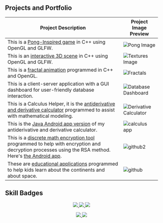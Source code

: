 
## Projects and Portfolio
<!-- TABLE -->
| Project Description | Project Image Preview |
| --- | --- |
| This is a [Pong-Inspired game](https://github.com/sheraadams/OpenGL-Pong) in C++ using OpenGL and GLFW. | ![Pong Image](https://github.com/sheraadams/sheraadams/assets/110789514/5cf85874-ac9a-4819-a72f-2dff47ec44f8) |
| This is an [interactive 3D scene](https://github.com/sheraadams/Shapes-and-PBR-Materials) in C++ using OpenGL and GLFW. | ![Textures Image](https://github.com/sheraadams/sheraadams/assets/110789514/a006f2ab-ab94-427a-abd8-cb2c67d9a436) |
| This is a [fractal animation](https://github.com/sheraadams/OpenGL-Fractal-Animation) programmed in C++ and OpenGL. | ![Fractals](https://github.com/sheraadams/sheraadams/assets/110789514/1f912288-3f08-481d-aa4f-3509dd846093) |
| This is a client-server application with a GUI dashboard for user-friendly database interaction. | ![Database Dashboard](https://github.com/sheraadams/sheraadams/assets/110789514/8da7181b-9fc0-43ce-8050-1fbdbc1d57c3) |
| This is a Calculus Helper, it is the [antiderivative and derivative calculator](https://github.com/sheraadams/Derivative-and-Integral-Calculator) programmed to assist with mathematical modeling. | ![Derivative Calculator](https://github.com/sheraadams/sheraadams/assets/110789514/6e41a3b4-f6e1-49e0-84ab-e80df98ea6d5) |
| This is the [Java Android app version](https://github.com/sheraadams/Calculus-Helper-Android-App) of my antiderivative and derivative calculator. |![calculus app](https://github.com/sheraadams/sheraadams/assets/110789514/37127bf3-695c-44bc-b24f-11914755c5bd)|
| This is a [discrete math encryption tool](https://github.com/sheraadams/Simple-RSA-Mesage-Encryption) programmed to help with encryption and decryption processes using the RSA method. Here's [the Android app](https://github.com/sheraadams/Calculus-Helper-Android-App).  | ![github2](https://github.com/sheraadams/sheraadams/assets/110789514/6bfe8503-b1bf-404a-8ea9-d9c825365b3e) |
| These are [educational applications](https://github.com/sheraadams/Educational-programs) programmed to help kids learn about the continents and about space. | ![github](https://github.com/sheraadams/sheraadams/assets/110789514/5898e3c0-03dd-4c45-b311-9610c60c1798) |


## Skill Badges
<!-- skills -->
<p align="center">
  <a href="https://skillicons.dev">
    <img src="https://skillicons.dev/icons?i=java,lua,cpp,cs,html,js,py,eclipse,ae,idea,spring" />
    <img src="https://skillicons.dev/icons?i=git,ai,ps,vscode,visualstudio,matlab,mysql,linux,r" />
    <img src="https://skillicons.dev/icons?i=pr,css,mongodb,maven,androidstudio,bash,powershell" />
  </a>
</p>

<!-- contributors -->
<p align="center">
  <a href="https://skillicons.dev">
    <img src="https://img.shields.io/badge/all_contributors-32-orange.svg?style=flat-square" />
    <img src="https://komarev.com/ghpvc/?username=sheraadams" />
  </a>
</p>
